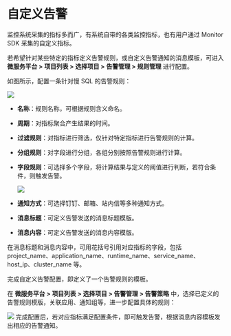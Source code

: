 # 自定义告警

监控系统采集的指标多而广，有系统自带的各类监控指标，也有用户通过 Monitor SDK 采集的自定义指标。

若希望针对某些特定的指标定义告警规则，或自定义告警通知的消息模板，可进入 **微服务平台 > 项目列表 > 选择项目 > 告警管理 > 规则管理** 进行配置。

如图所示，配置一条针对慢 SQL 的告警规则：

![](http://terminus-paas.oss-cn-hangzhou.aliyuncs.com/paas-doc/2021/11/17/552b7737-8b74-45ed-b9c9-ac41cb2eb0cc.png)

* **名称**：规则名称，可根据规则含义命名。

* **周期**：对指标聚合产生结果的时间。

* **过滤规则**：对指标进行筛选，仅针对特定指标进行告警规则的计算。

* **分组规则**：对字段进行分组，各组分别按照告警规则进行计算。

* **字段规则**：可选择多个字段，将计算结果与定义的阈值进行判断，若符合条件，则触发告警。

  ![](http://terminus-paas.oss-cn-hangzhou.aliyuncs.com/paas-doc/2021/11/17/4478b6fb-5850-49cb-80db-4021dae87864.png)

* **通知方式**：可选择钉钉、邮箱、站内信等多种通知方式。

* **消息标题**：可定义告警发送的消息标题模版。

* **消息内容**：可定义告警发送的消息内容模版。

在消息标题和消息内容中，可用花括号引用对应指标的字段，包括 project_name、application_name、runtime_name、service_name、host_ip、cluster_name 等。

完成自定义告警配置，即定义了一个告警规则的模板。

在 **微服务平台 > 项目列表 > 选择项目 > 告警管理 > 告警策略** 中，选择已定义的告警规则模版，关联应用、通知组等，进一步配置具体的规则：

![](http://terminus-paas.oss-cn-hangzhou.aliyuncs.com/paas-doc/2021/11/17/f47c0a80-348c-4e0c-8873-f1a1da01b38e.png)
完成配置后，若对应指标满足配置条件，即可触发告警，根据消息内容模板发出相应的告警通知。

